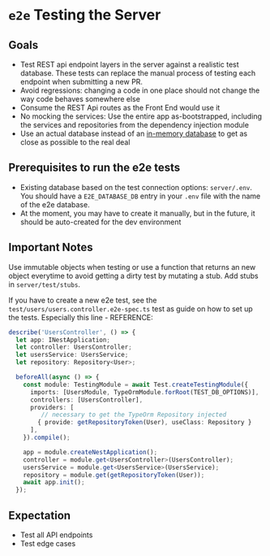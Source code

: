 # `e2e` Testing the Server

## Goals
- Test REST api endpoint layers in the server against a realistic test database. These tests can replace the manual process of testing each endpoint when submitting a new PR.
- Avoid regressions: changing a code in one place should not change the way code behaves somewhere else
- Consume the REST Api routes as the Front End would use it
- No mocking the services: Use the entire app as-bootstrapped, including the services and repositories from the dependency injection module
- Use an actual database instead of an [in-memory database](https://dev.to/webeleon/unit-testing-nestjs-with-typeorm-in-memory-l6m) to get as close as possible to the real deal

## Prerequisites to run the e2e tests
- Existing database based on the test connection options: `server/.env`. You should have a `E2E_DATABASE_DB` entry in your `.env` file with the name of the e2e database.
- At the moment, you may have to create it manually, but in the future, it should be auto-created for the dev environment

## Important Notes
Use immutable objects when testing or use a function that returns an new object everytime to avoid getting a dirty test by mutating a stub. Add stubs in `server/test/stubs`.

If you have to create a new e2e test, see the `test/users/users.controller.e2e-spec.ts` test as guide on how to set up the tests. Especially this line - REFERENCE:

```typescript
describe('UsersController', () => {
  let app: INestApplication;
  let controller: UsersController;
  let usersService: UsersService;
  let repository: Repository<User>;

  beforeAll(async () => {
    const module: TestingModule = await Test.createTestingModule({
      imports: [UsersModule, TypeOrmModule.forRoot(TEST_DB_OPTIONS)],
      controllers: [UsersController],
      providers: [
         // necessary to get the TypeOrm Repository injected
        { provide: getRepositoryToken(User), useClass: Repository }
      ], 
    }).compile();

    app = module.createNestApplication();
    controller = module.get<UsersController>(UsersController);
    usersService = module.get<UsersService>(UsersService);
    repository = module.get(getRepositoryToken(User));
    await app.init();
  });
```

## Expectation
- Test all API endpoints
- Test edge cases
